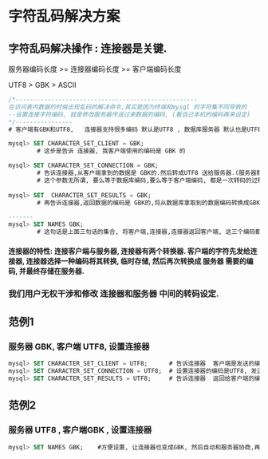 # 字符乱码解决方案

## 字符乱码解决操作 :  连接器是关键.

服务器编码长度   &gt;=  连接器编码长度  &gt;=  客户端编码长度

UTF8 &gt;  GBK &gt;  ASCII  

```sql
/*---------------------------------------------------
在访问表内数据的时候出现乱码的解决命令,其实是因为终端和mysql 的字符集不同导致的
--设置连接字符编码, 就是修改服务器传送过来数据的编码, (看自己本机的编码再来设定)
*/----------------
# 客户端有GBK和UTF8,   连接器支持很多编码 默认是UTF8 , 数据库服务器 默认也是UTF8

mysql> SET CHARACTER_SET_CLIENT = GBK;   
        # 这步是告诉 连接器, 我客户端使用的编码是 GBK 的

mysql> SET CHARACTER_SET_CONNECTION = GBK;
        # 告诉连接器,从客户端拿到的数据是 GBK的.然后转成UTF8 送给服务器.(服务器默认是UTF8)
        # 这个参数无所谓, 要么等于数据库编码,要么等于客户端编码, 都是一次转码的过程.
        
mysql> SET  CHARACTER_SET_RESULTS = GBK;
        # 再告诉连接器,返回数据的编码是 GBK的,将从数据库拿取到的数据编码转换成GBK发到客户端

-------
mysql> SET NAMES GBK;
        # 这句话是上面三句话的集合, 将客户端,连接器,连接器返回客户端, 这三个编码都改成GBK
```

#### 连接器的特性:  连接客户端与服务器,   连接器有两个转换器.   客户端的字符先发给连接器, 连接器选择一种编码将其转换, 临时存储,     然后再次转换成 服务器 需要的编码, 并最终存储在服务器.  

### 我们用户无权干涉和修改 连接器和服务器 中间的转码设定.

## 范例1 

### 服务器 GBK,  客户端 UTF8, 设置连接器

```sql
mysql> SET CHARACTER_SET_CLIENT = UTF8;      # 告诉连接器  客户端是发送的编码是 UTF8
mysql> SET CHARACTER_SET_CONNECTION = UTF8;  # 设置连接器的编码是UTF8, 发送给服务器的时候会转码成GBK  
mysql> SET CHARACTER_SET_RESULTS = UTF8;     # 告诉连接器  返回给客户端的编码是 UTF8
```

## 范例2

### 服务器 UTF8 , 客户端GBK  , 设置连接器

```sql
mysql> SET NAMES GBK;    #方便设置, 让连接器也变成GBK, 然后自动和服务器协商,再次转成UTF8;
```









